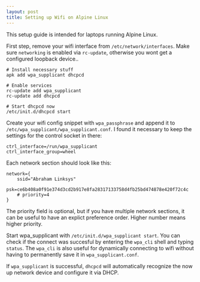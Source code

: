 ```yaml
---
layout: post
title: Setting up Wifi on Alpine Linux
---
```


This setup guide is intended for laptops running Alpine Linux.

First step, remove your wifi interface from `/etc/network/interfaces`.
Make sure `networking` is enabled via `rc-update`, otherwise you wont get a configured loopback device..

```
# Install necessary stuff
apk add wpa_supplicant dhcpcd

# Enable services
rc-update add wpa_supplicant
rc-update add dhcpcd

# Start dhcpcd now
/etc/init.d/dhcpcd start
```

Create your wifi config snippet with `wpa_passphrase` and append it to `/etc/wpa_supplicant/wpa_supplicant.conf`.
I found it necessary to keep the settings for the control socket in there:

```
ctrl_interface=/run/wpa_supplicant
ctrl_interface_group=wheel
```

Each network section should look like this:

```
network={
	ssid="Abraham Linksys"
	psk=ce6b408a0f91e374d3cd2b917e8fa28317133758d4fb25bd474878e420f72c4c
	# priority=4
}
```

The priority field is optional, but if you have multiple network sections, it can be useful to have an explict preference order.
Higher number means higher priority.

Start wpa_supplicant with `/etc/init.d/wpa_supplicant start`.
You can check if the connect was succesful by entering the `wpa_cli` shell and typing `status`.
The `wpa_cli` is also useful for dynamically connecting to wifi without having to permanently save it in `wpa_supplicant.conf`.

If `wpa_supplicant` is successful, `dhcpcd` will automatically recognize the now up network device and configure it via DHCP.
